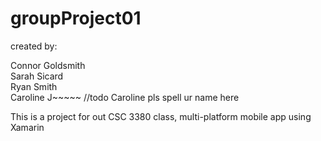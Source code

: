 # groupProject01
created by:

Connor Goldsmith<br>
Sarah Sicard<br>
Ryan Smith<br>
Caroline J~~~~~ //todo Caroline pls spell ur name here<br>

This is a project for out CSC 3380 class,
multi-platform mobile app using Xamarin
